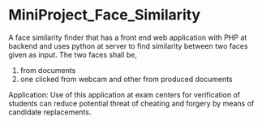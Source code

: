 # MiniProject_Face_Similarity

A face similarity finder that has a front end web application with PHP at backend and uses python at server to find similarity between two faces given as input. The two faces shall be, 
  1. from documents
  2. one clicked from webcam and other from produced documents
 
Application:
Use of this application at exam centers for verification of students can reduce potential threat of cheating and forgery by means of candidate replacements. 

